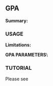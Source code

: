 ## GPA
**Summary:** 

### USAGE


**Limitations:** 


**GPA PARAMETERS**\



### TUTORIAL
Please see 






